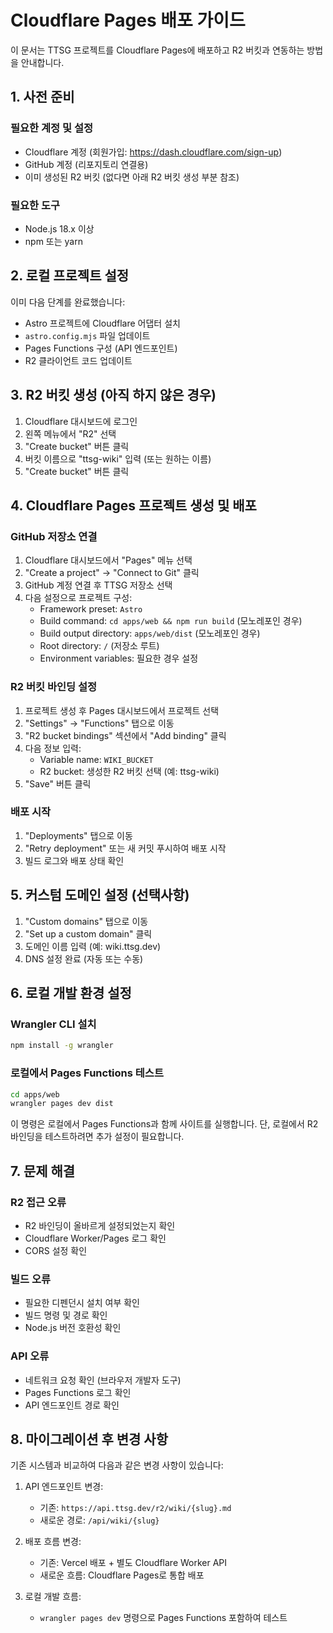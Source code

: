 # Cloudflare Pages 배포 가이드

이 문서는 TTSG 프로젝트를 Cloudflare Pages에 배포하고 R2 버킷과 연동하는 방법을 안내합니다.

## 1. 사전 준비

### 필요한 계정 및 설정

- Cloudflare 계정 (회원가입: https://dash.cloudflare.com/sign-up)
- GitHub 계정 (리포지토리 연결용)
- 이미 생성된 R2 버킷 (없다면 아래 R2 버킷 생성 부분 참조)

### 필요한 도구

- Node.js 18.x 이상
- npm 또는 yarn

## 2. 로컬 프로젝트 설정

이미 다음 단계를 완료했습니다:

- Astro 프로젝트에 Cloudflare 어댑터 설치
- `astro.config.mjs` 파일 업데이트
- Pages Functions 구성 (API 엔드포인트)
- R2 클라이언트 코드 업데이트

## 3. R2 버킷 생성 (아직 하지 않은 경우)

1. Cloudflare 대시보드에 로그인
2. 왼쪽 메뉴에서 "R2" 선택
3. "Create bucket" 버튼 클릭
4. 버킷 이름으로 "ttsg-wiki" 입력 (또는 원하는 이름)
5. "Create bucket" 버튼 클릭

## 4. Cloudflare Pages 프로젝트 생성 및 배포

### GitHub 저장소 연결

1. Cloudflare 대시보드에서 "Pages" 메뉴 선택
2. "Create a project" → "Connect to Git" 클릭
3. GitHub 계정 연결 후 TTSG 저장소 선택
4. 다음 설정으로 프로젝트 구성:
   - Framework preset: `Astro`
   - Build command: `cd apps/web && npm run build` (모노레포인 경우)
   - Build output directory: `apps/web/dist` (모노레포인 경우)
   - Root directory: `/` (저장소 루트)
   - Environment variables: 필요한 경우 설정

### R2 버킷 바인딩 설정

1. 프로젝트 생성 후 Pages 대시보드에서 프로젝트 선택
2. "Settings" → "Functions" 탭으로 이동
3. "R2 bucket bindings" 섹션에서 "Add binding" 클릭
4. 다음 정보 입력:
   - Variable name: `WIKI_BUCKET`
   - R2 bucket: 생성한 R2 버킷 선택 (예: ttsg-wiki)
5. "Save" 버튼 클릭

### 배포 시작

1. "Deployments" 탭으로 이동
2. "Retry deployment" 또는 새 커밋 푸시하여 배포 시작
3. 빌드 로그와 배포 상태 확인

## 5. 커스텀 도메인 설정 (선택사항)

1. "Custom domains" 탭으로 이동
2. "Set up a custom domain" 클릭
3. 도메인 이름 입력 (예: wiki.ttsg.dev)
4. DNS 설정 완료 (자동 또는 수동)

## 6. 로컬 개발 환경 설정

### Wrangler CLI 설치

```bash
npm install -g wrangler
```

### 로컬에서 Pages Functions 테스트

```bash
cd apps/web
wrangler pages dev dist
```

이 명령은 로컬에서 Pages Functions과 함께 사이트를 실행합니다. 단, 로컬에서 R2 바인딩을 테스트하려면 추가 설정이 필요합니다.

## 7. 문제 해결

### R2 접근 오류

- R2 바인딩이 올바르게 설정되었는지 확인
- Cloudflare Worker/Pages 로그 확인
- CORS 설정 확인

### 빌드 오류

- 필요한 디펜던시 설치 여부 확인
- 빌드 명령 및 경로 확인
- Node.js 버전 호환성 확인

### API 오류

- 네트워크 요청 확인 (브라우저 개발자 도구)
- Pages Functions 로그 확인
- API 엔드포인트 경로 확인

## 8. 마이그레이션 후 변경 사항

기존 시스템과 비교하여 다음과 같은 변경 사항이 있습니다:

1. API 엔드포인트 변경:
   - 기존: `https://api.ttsg.dev/r2/wiki/{slug}.md`
   - 새로운 경로: `/api/wiki/{slug}`

2. 배포 흐름 변경:
   - 기존: Vercel 배포 + 별도 Cloudflare Worker API
   - 새로운 흐름: Cloudflare Pages로 통합 배포

3. 로컬 개발 흐름:
   - `wrangler pages dev` 명령으로 Pages Functions 포함하여 테스트
